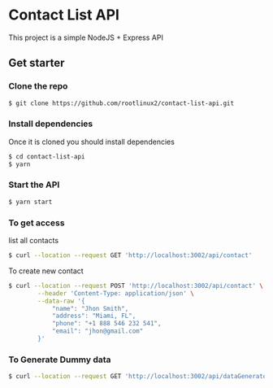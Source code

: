 # Contact List API

This project is a simple NodeJS + Express API

## Get starter


### Clone the repo
```sh
$ git clone https://github.com/rootlinux2/contact-list-api.git
```

### Install dependencies
Once it is cloned you should install dependencies

```sh
$ cd contact-list-api
$ yarn
```

### Start the API

```sh
$ yarn start
```

### To get access
list all contacts

```sh
$ curl --location --request GET 'http://localhost:3002/api/contact'
```
To create new contact
```sh
$ curl --location --request POST 'http://localhost:3002/api/contact' \
        --header 'Content-Type: application/json' \
        --data-raw '{
            "name": "Jhon Smith",
            "address": "Miami, FL",
            "phone": "+1 888 546 232 541",
            "email": "jhon@gmail.com"
        }'

```
### To Generate Dummy data

```sh
$ curl --location --request GET 'http://localhost:3002/api/dataGenerator'
```
